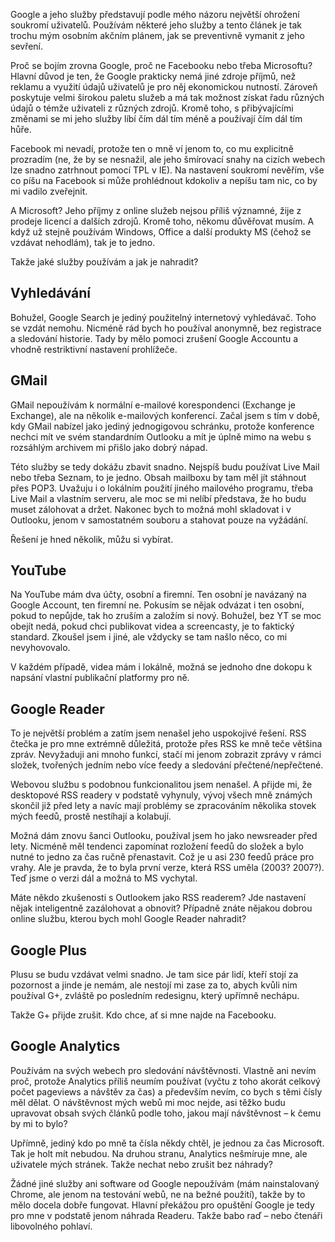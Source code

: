 <!-- dcterms:identifier = riderweblog#269 -->
<!-- dcterms:title = Jak se zbavit Google? Osobní akční plán -->
<!-- dcterms:abstract = Google a jeho služby představují podle mého názoru největší ohrožení soukromí uživatelů. Kromě toho poslední změny a úpravy mi použvání těchto služeb spíš znepříjemňují. Tento článek je tak trochu mým osobním akčním plánem, jak služby Google nahradit a jak se preventivně vymanit z jeho sevření. -->
<!-- np9:categoryId = 1 -->
<!-- x4w:category = Koně -->
<!-- np9:authorId = 1 -->
<!-- np9:authorEmail = michal.valasek@altairis.cz -->
<!-- dcterms:creator = Michal Altair Valášek -->
<!-- dcterms:created = 2012-04-12T17:32:30.777+02:00 -->
<!-- dcterms:date = 2012-04-12T17:32:32.167+02:00 -->

Google a jeho služby představují podle mého názoru největší ohrožení soukromí uživatelů. Používám některé jeho služby a tento článek je tak trochu mým osobním akčním plánem, jak se preventivně vymanit z jeho sevření.

Proč se bojím zrovna Google, proč ne Facebooku nebo třeba Microsoftu? Hlavní důvod je ten, že Google prakticky nemá jiné zdroje příjmů, než reklamu a využití údajů uživatelů je pro něj ekonomickou nutností. Zároveň poskytuje velmi širokou paletu služeb a má tak možnost získat řadu různých údajů o témže uživateli z různých zdrojů. Kromě toho, s přibývajícími změnami se mi jeho služby líbí čím dál tím méně a používají čím dál tím hůře.

Facebook mi nevadí, protože ten o mně ví jenom to, co mu explicitně prozradím (ne, že by se nesnažil, ale jeho šmírovací snahy na cizích webech lze snadno zatrhnout pomocí TPL v IE). Na nastavení soukromí nevěřím, vše co píšu na Facebook si může prohlédnout kdokoliv a nepíšu tam nic, co by mi vadilo zveřejnit.

A Microsoft? Jeho příjmy z online služeb nejsou příliš významné, žije z prodeje licencí a dalších zdrojů. Kromě toho, někomu důvěřovat musím. A když už stejně používám Windows, Office a další produkty MS (čehož se vzdávat nehodlám), tak je to jedno.

Takže jaké služby používám a jak je nahradit?

## Vyhledávání

Bohužel, Google Search je jediný použitelný internetový vyhledávač. Toho se vzdát nemohu. Nicméně rád bych ho používal anonymně, bez registrace a sledování historie. Tady by mělo pomoci zrušení Google Accountu a vhodně restriktivní nastavení prohlížeče.

## GMail

GMail nepoužívám k normální e-mailové korespondenci (Exchange je Exchange), ale na několik e-mailových konferencí. Začal jsem s tím v době, kdy GMail nabízel jako jediný jednogigovou schránku, protože konference nechci mít ve svém standardním Outlooku a mít je úplně mimo na webu s rozsáhlým archivem mi přišlo jako dobrý nápad.

Této služby se tedy dokážu zbavit snadno. Nejspíš budu používat Live Mail nebo třeba Seznam, to je jedno. Obsah mailboxu by tam měl jít stáhnout přes POP3. Uvažuju i o lokálním použití jiného mailového programu, třeba Live Mail a vlastním serveru, ale moc se mi nelíbí představa, že ho budu muset zálohovat a držet. Nakonec bych to možná mohl skladovat i v Outlooku, jenom v samostatném souboru a stahovat pouze na vyžádání.

Řešení je hned několik, můžu si vybírat.

## YouTube

Na YouTube mám dva účty, osobní a firemní. Ten osobní je navázaný na Google Account, ten firemní ne. Pokusím se nějak odvázat i ten osobní, pokud to nepůjde, tak ho zruším a založím si nový. Bohužel, bez YT se moc obejít nedá, pokud chci publikovat videa a screencasty, je to faktický standard. Zkoušel jsem i jiné, ale vždycky se tam našlo něco, co mi nevyhovovalo. 

V každém případě, videa mám i lokálně, možná se jednoho dne dokopu k napsání vlastní publikační platformy pro ně.

## Google Reader

To je největší problém a zatím jsem nenašel jeho uspokojivé řešení. RSS čtečka je pro mne extrémně důležitá, protože přes RSS ke mně teče většina zpráv. Nevyžaduji ani mnoho funkcí, stačí mi jenom zobrazit zprávy v rámci složek, tvořených jedním nebo více feedy a sledování přečtené/nepřečtené.

Webovou službu s podobnou funkcionalitou jsem nenašel. A přijde mi, že desktopové RSS readery v podstatě vyhynuly, vývoj všech mně známých skončil již před lety a navíc mají problémy se zpracováním několika stovek mých feedů, prostě nestíhají a kolabují.

Možná dám znovu šanci Outlooku, používal jsem ho jako newsreader před lety. Nicméně měl tendenci zapomínat rozložení feedů do složek a bylo nutné to jedno za čas ručně přenastavit. Což je u asi 230 feedů práce pro vrahy. Ale je pravda, že to byla první verze, která RSS uměla (2003? 2007?). Teď jsme o verzi dál a možná to MS vychytal. 

Máte někdo zkušenosti s Outlookem jako RSS readerem? Jde nastavení nějak inteligentně zazálohovat a obnovit? Případně znáte nějakou dobrou online službu, kterou bych mohl Google Reader nahradit?

## Google Plus

Plusu se budu vzdávat velmi snadno. Je tam sice pár lidí, kteří stojí za pozornost a jinde je nemám, ale nestojí mi zase za to, abych kvůli nim používal G+, zvláště po posledním redesignu, který upřímně nechápu.

Takže G+ přijde zrušit. Kdo chce, ať si mne najde na Facebooku.

## Google Analytics

Používám na svých webech pro sledování návštěvnosti. Vlastně ani nevím proč, protože Analytics příliš neumím používat (vyčtu z toho akorát celkový počet pageviews a návštěv za čas) a především nevím, co bych s těmi čísly měl dělat. O návštěvnost mých webů mi moc nejde, asi těžko budu upravovat obsah svých článků podle toho, jakou mají návštěvnost – k čemu by mi to bylo?

Upřímně, jediný kdo po mně ta čísla někdy chtěl, je jednou za čas Microsoft. Tak je holt mít nebudou. Na druhou stranu, Analytics nešmíruje mne, ale uživatele mých stránek. Takže nechat nebo zrušit bez náhrady?

Žádné jiné služby ani software od Google nepoužívám (mám nainstalovaný Chrome, ale jenom na testování webů, ne na bežné použití), takže by to mělo docela dobře fungovat. Hlavní překážou pro opuštění Google je tedy pro mne v podstatě jenom náhrada Readeru. Takže babo raď – nebo čtenáři libovolného pohlaví.